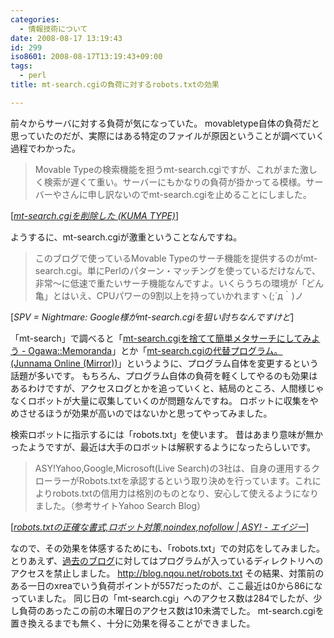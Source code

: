 ```yaml
---
categories:
  - 情報技術について
date: 2008-08-17 13:19:43
id: 299
iso8601: 2008-08-17T13:19:43+09:00
tags:
  - perl
title: mt-search.cgiの負荷に対するrobots.txtの効果

---
```


<p>前々からサーバに対する負荷が気になっていた。
movabletype自体の負荷だと思っていたのだが、実際にはある特定のファイルが原因ということが調べていく過程でわかった。</p>

<blockquote cite="http://blog.kumacchi.com/2008/07/mtsearchcgi.html" title="mt-search.cgiを削除した (KUMA TYPE)" class="blockquote"><p>Movable Typeの検索機能を担うmt-search.cgiですが、これがまた激しく検索が遅くて重い。サーバーにもかなりの負荷が掛かってる模様。サーバーやさんに申し訳ないのでmt-search.cgiを止めることにしました。</p></blockquote>

<div class="cite">[<cite><a href="http://blog.kumacchi.com/2008/07/mtsearchcgi.html">mt-search.cgiを削除した (KUMA TYPE)</a></cite>]</div>

<p>ようするに、mt-search.cgiが激重ということなんですね。</p>

<blockquote cite="http://www.spv.dnsalias.net/weblog/archives/2007/10/googlemtsearchcgi_1.html" title="SPV = Nightmare: Google様がmt-search.cgiを狙い討ちなんですけど" class="blockquote"><p>このブログで使っているMovable Typeのサーチ機能を提供するのがmt-search.cgi。単にPerlのパターン・マッチングを使っているだけなんで、非常～に低速で重たいサーチ機能なんですよ。いくらうちの環境が「どん亀」とはいえ、CPUパワーの9割以上を持っていかれますヽ(;´д｀)ノ</p></blockquote>

<div class="cite">[<cite>SPV = Nightmare: Google様がmt-search.cgiを狙い討ちなんですけど</cite>]</div>

<p>「mt-search」で調べると「<a href="http://blog.as-is.net/2004/11/mt-searchcgi.html">mt-search.cgiを捨てて簡単メタサーチにしてみよう - Ogawa::Memoranda</a>」とか「<a href="http://junnama.alfasado.net/online/2007/01/mtsearchcgi.html">mt-search.cgiの代替プログラム。 (Junnama Online (Mirror))</a>」というように、プログラム自体を変更するという話題が多いです。
もちろん、プログラム自体の負荷を軽くしてやるのも効果はあるわけですが、アクセスログとかを追っていくと、結局のところ、人間様じゃなくロボットが大量に収集していくのが問題なんですね。
ロボットに収集をやめさせるほうが効果が高いのではないかと思ってやってみました。</p>

<p>
検索ロボットに指示するには「robots.txt」を使います。
昔はあまり意味が無かったようですが、最近は大手のロボットは解釈するようになったらしいです。</p>

<blockquote cite="http://dokodemo.rankuappu.com/syono5.html" title="robots.txtの正確な書式,ロボット対策,noindex,nofollow | ASY! - エイジー" class="blockquote"><p>ASY!Yahoo,Google,Microsoft(Live Search)の3社は、自身の運用するクローラーがRobots.txtを承認するという取り決めを行っています。これによりrobots.txtの信用力は格別のものとなり、安心して使えるようになりました。（参考サイトYahoo Search Blog）</p></blockquote>

<div class="cite">[<cite><a href="http://dokodemo.rankuappu.com/syono5.html">robots.txtの正確な書式,ロボット対策,noindex,nofollow | ASY! - エイジー</a></cite>]</div>

<p>なので、その効果を体感するためにも、「robots.txt」での対応をしてみました。
とりあえず、<a href="https://www.nqou.net/">過去のブログ</a>に対してはプログラムが入っているディレクトリへのアクセスを禁止しました。
<a href="https://www.nqou.net/robots.txt">http://blog.nqou.net/robots.txt</a>
その結果、対策前のある一日のxreaでいう負荷ポイントが557だったのが、ここ最近は0から86になっていました。
同じ日の「mt-search.cgi」へのアクセス数は284でしたが、少し負荷のあったこの前の木曜日のアクセス数は10未満でした。
mt-search.cgiを置き換えるまでも無く、十分に効果を得ることができました。</p>
    	